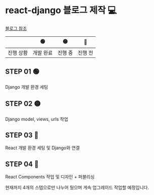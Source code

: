 # react-django 블로그 제작 💻

[블로그 참조](https://velog.io/@tnstjd120/series/React-Django)

|   |🟢 |🟡 |🔴 
|----|:----:|:----:|:----:
|진행 상황|개발 완료|진행 중|진행 전

## STEP 01 🟢
Django 개발 환경 세팅 

## STEP 02 🟡
Django model, views, urls 작업 

## STEP 03 🔴
React 개발 환경 세팅 및 Django와 연결 

## STEP 04 🔴
React Components 작업 및 디자인 + 퍼블리싱 

현재까지 4개의 스텝으로만 나누어 뒀으며 게속 업그레이드 작업할 예정입니다.